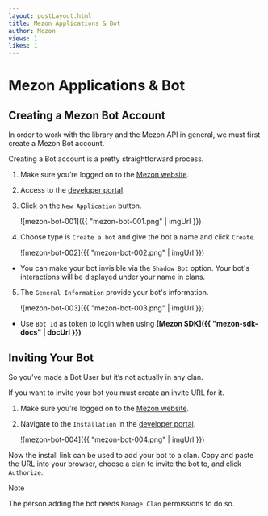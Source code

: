 ```yaml
---
layout: postLayout.html
title: Mezon Applications & Bot
author: Mezon
views: 1
likes: 1
---
```


# Mezon Applications & Bot

## Creating a Mezon Bot Account

In order to work with the library and the Mezon API in general, we must first create a Mezon Bot account.

Creating a Bot account is a pretty straightforward process.

1. Make sure you’re logged on to the [Mezon website](https://mezon.ai/).

2. Access to the [developer portal](https://mezon.ai/developers).

3. Click on the `New Application` button.

    ![mezon-bot-001]({{ "mezon-bot-001.png" | imgUrl }})

4. Choose type is `Create a bot` and give the bot a name and click `Create`.

    ![mezon-bot-002]({{ "mezon-bot-002.png" | imgUrl }})

-   You can make your bot invisible via the `Shadow Bot` option. Your bot's interactions will be displayed under your name in clans.

5. The `General Information` provide your bot's information.

    ![mezon-bot-003]({{ "mezon-bot-003.png" | imgUrl }})

-   Use `Bot Id` as token to login when using **[Mezon SDK]({{ "mezon-sdk-docs" | docUrl }})**

## Inviting Your Bot

So you’ve made a Bot User but it’s not actually in any clan.

If you want to invite your bot you must create an invite URL for it.

1. Make sure you’re logged on to the [Mezon website](https://mezon.ai/).

2. Navigate to the `Installation` in the [developer portal](https://mezon.ai/developers).

    ![mezon-bot-004]({{ "mezon-bot-004.png" | imgUrl }})

Now the install link can be used to add your bot to a clan. Copy and paste the URL into your browser, choose a clan to invite the bot to, and click `Authorize`.

> [!NOTE]
> The person adding the bot needs `Manage Clan` permissions to do so.
